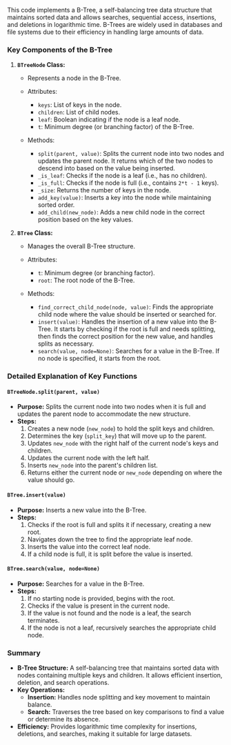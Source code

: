 This code implements a B-Tree, a self-balancing tree data structure that maintains sorted data and allows searches, sequential access, insertions, and deletions in logarithmic time. B-Trees are widely used in databases and file systems due to their efficiency in handling large amounts of data.

### Key Components of the B-Tree

1. **`BTreeNode` Class:**
   - Represents a node in the B-Tree.
   - Attributes:
     - `keys`: List of keys in the node.
     - `children`: List of child nodes.
     - `leaf`: Boolean indicating if the node is a leaf node.
     - `t`: Minimum degree (or branching factor) of the B-Tree.

   - Methods:
     - `split(parent, value)`: Splits the current node into two nodes and updates the parent node. It returns which of the two nodes to descend into based on the value being inserted.
     - `_is_leaf`: Checks if the node is a leaf (i.e., has no children).
     - `_is_full`: Checks if the node is full (i.e., contains `2*t - 1` keys).
     - `_size`: Returns the number of keys in the node.
     - `add_key(value)`: Inserts a key into the node while maintaining sorted order.
     - `add_child(new_node)`: Adds a new child node in the correct position based on the key values.

2. **`BTree` Class:**
   - Manages the overall B-Tree structure.
   - Attributes:
     - `t`: Minimum degree (or branching factor).
     - `root`: The root node of the B-Tree.

   - Methods:
     - `find_correct_child_node(node, value)`: Finds the appropriate child node where the value should be inserted or searched for.
     - `insert(value)`: Handles the insertion of a new value into the B-Tree. It starts by checking if the root is full and needs splitting, then finds the correct position for the new value, and handles splits as necessary.
     - `search(value, node=None)`: Searches for a value in the B-Tree. If no node is specified, it starts from the root.

### Detailed Explanation of Key Functions

#### `BTreeNode.split(parent, value)`

- **Purpose:** Splits the current node into two nodes when it is full and updates the parent node to accommodate the new structure.
- **Steps:**
  1. Creates a new node (`new_node`) to hold the split keys and children.
  2. Determines the key (`split_key`) that will move up to the parent.
  3. Updates `new_node` with the right half of the current node's keys and children.
  4. Updates the current node with the left half.
  5. Inserts `new_node` into the parent's children list.
  6. Returns either the current node or `new_node` depending on where the value should go.

#### `BTree.insert(value)`

- **Purpose:** Inserts a new value into the B-Tree.
- **Steps:**
  1. Checks if the root is full and splits it if necessary, creating a new root.
  2. Navigates down the tree to find the appropriate leaf node.
  3. Inserts the value into the correct leaf node.
  4. If a child node is full, it is split before the value is inserted.

#### `BTree.search(value, node=None)`

- **Purpose:** Searches for a value in the B-Tree.
- **Steps:**
  1. If no starting node is provided, begins with the root.
  2. Checks if the value is present in the current node.
  3. If the value is not found and the node is a leaf, the search terminates.
  4. If the node is not a leaf, recursively searches the appropriate child node.

### Summary

- **B-Tree Structure:** A self-balancing tree that maintains sorted data with nodes containing multiple keys and children. It allows efficient insertion, deletion, and search operations.
- **Key Operations:**
  - **Insertion:** Handles node splitting and key movement to maintain balance.
  - **Search:** Traverses the tree based on key comparisons to find a value or determine its absence.
- **Efficiency:** Provides logarithmic time complexity for insertions, deletions, and searches, making it suitable for large datasets.
